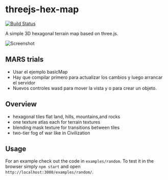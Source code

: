 # threejs-hex-map

[![Build Status](https://travis-ci.org/Bunkerbewohner/threejs-hex-map.svg?branch=master)](https://travis-ci.org/Bunkerbewohner/threejs-hex-map)

A simple 3D hexagonal terrain map based on three.js.

![Screenshot](examples/random/screenshot.jpg)

## MARS trials
* Usar el ejemplo basicMap
* Hay que compilar primero para actualizar los cambios y luego arrancar el servidor
* Nuevos controles wasd para mover la vista y o para crear un objeto.


## Overview

* hexagonal tiles  flat land, hills, mountains,and rocks
* one texture atlas each for terrain textures
* blending mask texture for transitions between tiles
* two-tier fog of war like in Civilization

## Usage

For an example check out the code in `examples/random`. To test it in the browser
simply `npm start` and open `http://localhost:3000/examples/random/`.
